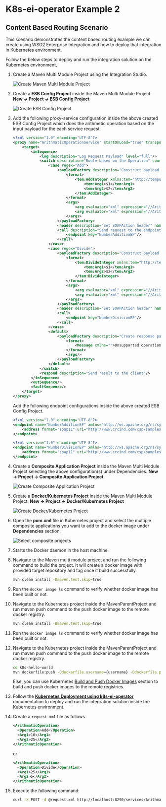 # K8s-ei-operator Example 2

## Content Based Routing Scenario

This scenario demonstrates the content based routing example we can create using WSO2 Enterprise Integration and how to deploy that integration in Kubernetes environment.

Follow the below steps to deploy and run the integration solution on the Kubernetes environment,

1.  Create a Maven Multi Module Project using the Integration Studio.

    ![Create Maven Multi Module Project](../../../assets/img/create_project/docker_k8s_project/create-maven-project.png) 
    
2.  Create a **ESB Config Project** inside the Maven Multi Module Project.
    **New → Project → ESB Config Project**
    
    ![Create ESB Config Project](../../../assets/img/create_project/docker_k8s_project/esb-config.png) 
    
3.  Add the following proxy-service configuration inside the above created ESB Config Project which does the arithmetic operation based on the input payload for the each service request.
    ```xml
    <?xml version="1.0" encoding="UTF-8"?>
    <proxy name="ArithmaticOperationService" startOnLoad="true" transports="http https" xmlns="http://ws.apache.org/ns/synapse">
        <target>
            <inSequence>
                <log description="Log Request Payload" level="full"/>
                <switch description="Route based on the Operation" source="//ArithmaticOperation/Operation">
                    <case regex="Add">
                        <payloadFactory description="Construct payload for addition operation" media-type="xml">
                            <format>
                                <tem:AddInteger xmlns:tem="http://tempuri.org">
                                    <tem:Arg1>$1</tem:Arg1>
                                    <tem:Arg2>$2</tem:Arg2>
                                </tem:AddInteger>
                            </format>
                            <args>
                                <arg evaluator="xml" expression="//ArithmaticOperation/Arg1"/>
                                <arg evaluator="xml" expression="//ArithmaticOperation/Arg2"/>
                            </args>
                        </payloadFactory>
                        <header description="Set SOAPAction header" name="Action" scope="default" value="http://tempuri.org/SOAP.Demo.AddInteger"/>
                        <call description="Send request to the endpoint">
                            <endpoint key="NumberAdditionEP"/>
                        </call>
                    </case>
                    <case regex="Divide">
                        <payloadFactory description="Construct payload for division operation" media-type="xml">
                            <format>
                                <tem:DivideInteger xmlns:tem="http://tempuri.org">
                                    <tem:Arg1>$1</tem:Arg1>
                                    <tem:Arg2>$2</tem:Arg2>
                                </tem:DivideInteger>
                            </format>
                            <args>
                                <arg evaluator="xml" expression="//ArithmaticOperation/Arg1"/>
                                <arg evaluator="xml" expression="//ArithmaticOperation/Arg2"/>
                            </args>
                        </payloadFactory>
                        <header description="Set SOAPAction header" name="Action" scope="default" value="http://tempuri.org/SOAP.Demo.DivideInteger"/>
                        <call>
                            <endpoint key="NumberDivisionEP"/>
                        </call>
                    </case>
                    <default>
                        <payloadFactory description="Create response payload for unsupported operation" media-type="xml">
                            <format>
                                <Message xmlns="">Unsupported operation.</Message>
                            </format>
                            <args/>
                        </payloadFactory>
                    </default>
                </switch>
                <respond description="Send result to the client"/>
            </inSequence>
            <outSequence/>
            <faultSequence/>
        </target>
    </proxy>
    ```
    
    Add the following endpoint configurations inside the above created ESB Config Project.
    ```xml
    <?xml version="1.0" encoding="UTF-8"?>
    <endpoint name="NumberAdditionEP" xmlns="http://ws.apache.org/ns/synapse">
        <address format="soap11" uri="http://www.crcind.com/csp/samples/SOAP.Demo.cls"/>
    </endpoint>
    ```
    ```xml
    <?xml version="1.0" encoding="UTF-8"?>
    <endpoint name="NumberDivisionEP" xmlns="http://ws.apache.org/ns/synapse">
        <address format="soap11" uri="http://www.crcind.com/csp/samples/SOAP.Demo.cls"/>
    </endpoint>    
    ```
    
4.  Create a **Composite Application Project** inside the Maven Multi Module Project selecting the above configuration(s) under Dependencies.
    **New → Project → Composite Application Project**
    
    ![Create Composite Application Project](../../../assets/img/create_project/docker_k8s_project/composite-proj.png)    

5.  Create a **Docker/Kubernetes Project** inside the Maven Multi Module Project.
    **New → Project → Docker/Kubernetes Project**
    
    ![Create Docker/Kubernetes Project](../../../assets/img/create_project/docker_k8s_project/k8s-proj.png)    

6.  Open the **pom.xml** file in Kubernetes project and select the multiple composite applications you want to add to the docker image under **Dependencies** section.

    ![Select composite projects](../../../assets/img/create_project/docker_k8s_project/select-dependency.png) 
    
6.  Starts the Docker daemon in the host machine.

7.  Navigate to the Maven multi module project and run the following command to build the project. It will create a docker image with provided target repository and tag once it build successfully.
    ```bash
    mvn clean install -Dmaven.test.skip=true
    ```
8.  Run the `docker image ls` command to verify whether docker image has been built or not. 

9.  Navigate to the Kubernetes project inside the MavenParentProject and run maven push command to the push docker image to the remote docker registry.
    ```bash
    mvn clean install -Dmaven.test.skip=true
    ```
8.  Run the ```docker image ls``` command to verify whether docker image has been built or not. 

9.  Navigate to the Kubernetes project inside the MavenParentProject and run maven push command to the push docker image to the remote docker registry.
    ```bash
    cd k8s-hello-world
    mvn dockerfile:push -Ddockerfile.username={username} -Ddockerfile.password={password}
    ``` 

    Else, you can use Kubernetes [Build and Push Docker Images](https://ei.docs.wso2.com/en/latest/micro-integrator/develop/create-kubernetes-project/#build-and-push-docker-images) section to build and push docker images to the remote registries.
    
10. Follow the **[Kubernetes Deployment using k8s-ei-operator](https://ei.docs.wso2.com/en/latest/micro-integrator/develop/kubernetes_deployment/)** documentation to deploy and run the integration solution inside the Kubernetes environment.

11. Create a ```request.xml``` file as follows
    ```xml
    <ArithmaticOperation>
      <Operation>Add</Operation>
      <Arg1>10</Arg1>
      <Arg2>25</Arg2>
    </ArithmaticOperation>
    ```
    or
    ```xml
    <ArithmaticOperation>
      <Operation>Divide</Operation>
      <Arg1>25</Arg1>
      <Arg2>5</Arg2>
    </ArithmaticOperation>
    ```
12. Execute the following command:
    ```bash
    curl -X POST -d @request.xml http://localhost:8290/services/ArithmaticOperationService -H "Content-Type: text/xml"
    ```  
    
